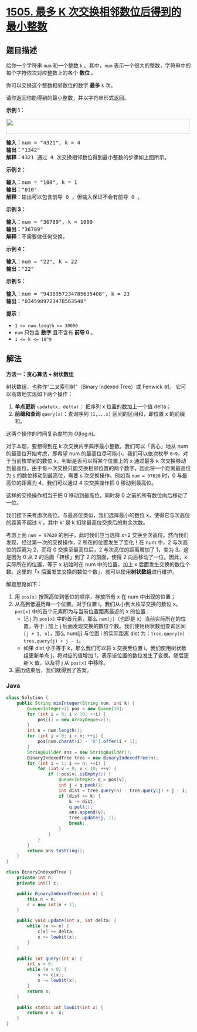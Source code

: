 # [1505. 最多 K 次交换相邻数位后得到的最小整数](https://leetcode.cn/problems/minimum-possible-integer-after-at-most-k-adjacent-swaps-on-digits)

## 题目描述

<p>给你一个字符串&nbsp;<code>num</code> 和一个整数&nbsp;<code>k</code> 。其中，<code>num</code> 表示一个很大的整数，字符串中的每个字符依次对应整数上的各个 <strong>数位</strong> 。</p>

<p>你可以交换这个整数相邻数位的数字 <strong>最多</strong>&nbsp;<code>k</code>&nbsp;次。</p>

<p>请你返回你能得到的最小整数，并以字符串形式返回。</p>

<p><strong>示例 1：</strong></p>

<p><img alt="" src="https://gcore.jsdelivr.net/gh/doocs/leetcode@main/solution/1500-1599/1505.Minimum%20Possible%20Integer%20After%20at%20Most%20K%20Adjacent%20Swaps%20On%20Digits/images/q4_1.jpg" style="height:40px; width:500px" /></p>

<pre>
<strong>输入：</strong>num = &quot;4321&quot;, k = 4
<strong>输出：</strong>&quot;1342&quot;
<strong>解释：</strong>4321 通过 4 次交换相邻数位得到最小整数的步骤如上图所示。
</pre>

<p><strong>示例 2：</strong></p>

<pre>
<strong>输入：</strong>num = &quot;100&quot;, k = 1
<strong>输出：</strong>&quot;010&quot;
<strong>解释：</strong>输出可以包含前导 0 ，但输入保证不会有前导 0 。
</pre>

<p><strong>示例 3：</strong></p>

<pre>
<strong>输入：</strong>num = &quot;36789&quot;, k = 1000
<strong>输出：</strong>&quot;36789&quot;
<strong>解释：</strong>不需要做任何交换。
</pre>

<p><strong>示例 4：</strong></p>

<pre>
<strong>输入：</strong>num = &quot;22&quot;, k = 22
<strong>输出：</strong>&quot;22&quot;
</pre>

<p><strong>示例 5：</strong></p>

<pre>
<strong>输入：</strong>num = &quot;9438957234785635408&quot;, k = 23
<strong>输出：</strong>&quot;0345989723478563548&quot;
</pre>

<p><strong>提示：</strong></p>

<ul>
	<li><code>1 &lt;= num.length &lt;= 30000</code></li>
	<li><code>num</code>&nbsp;只包含&nbsp;<strong>数字</strong>&nbsp;且不含有<strong>&nbsp;前导 0&nbsp;</strong>。</li>
	<li><code>1 &lt;= k &lt;= 10^9</code></li>
</ul>

## 解法

**方法一：贪心算法 + 树状数组**

树状数组，也称作“二叉索引树”（Binary Indexed Tree）或 Fenwick 树。 它可以高效地实现如下两个操作：

1. **单点更新** `update(x, delta)`： 把序列 x 位置的数加上一个值 delta；
1. **前缀和查询** `query(x)`：查询序列 `[1,...x]` 区间的区间和，即位置 x 的前缀和。

这两个操作的时间复杂度均为 $O(\log n)$。

对于本题，要想得到在 k 次交换内字典序最小整数，我们可以「贪心」地从 num 的最高位开始考虑，即希望 num 的最高位尽可能小。我们可以依次枚举 `0~9`，对于当前枚举到的数位 x，判断是否可以将某个位置上的 x 通过最多 k 次交换移动到最高位。由于每一次交换只能交换相邻位置的两个数字，因此将一个距离最高位为 s 的数位移动到最高位，需要 s 次交换操作。例如当 `num = 97620` 时，0 与最高位的距离为 4，我们可以通过 4 次交换操作把 0 移动到最高位。

这样的交换操作相当于把 0 移动到最高位，同时将 0 之前的所有数位向后移动了一位。

我们接下来考虑次高位。与最高位类似，我们选择最小的数位 x，使得它与次高位的距离不超过 k'，其中 k' 是 k 扣除最高位交换后的剩余次数。

考虑上面 `num = 97620` 的例子，此时我们应当选择 x=2 交换至次高位。然而我们发现，经过第一次的交换操作，2 所在的位置发生了变化！在 num 中，2 与次高位的距离为 2，而将 0 交换至最高位后，2 与次高位的距离增加了 1，变为 3。这是因为 0 从 2 的后面「转移」到了 2 的前面，使得 2 向后移动了一位。因此，x 实际所在的位置，等于 x 初始时在 num 中的位置，加上 x 后面发生交换的数位个数。这里的「x 后面发生交换的数位个数」，就可以使用**树状数组**进行维护。

解题思路如下：

1. 用 `pos[x]` 按照高位到低位的顺序，存放所有 x 在 num 中出现的位置；
1. 从高到低遍历每一个位置。对于位置 i，我们从小到大枚举交换的数位 x。`pos[x]` 中的首个元素即为与当前位置距离最近的 x 的位置：
    - 记 j 为 `pos[x]` 中的首元素，那么 `num[j]`（也即是 x）当前实际所在的位置，等于 j 加上 j 后面发现交换的数位个数。我们使用树状数组查询区间 `[j + 1, n]`，那么 num[j] 与位置 i 的实际距离 dist 为：`tree.query(n) - tree.query(j) + j - i`。
    - 如果 dist 小于等于 k，那么我们可以将 x 交换至位置 i。我们使用树状数组更新单点 j，将对应的值增加 1，表示该位置的数位发生了变换。随后更新 k 值，以及将 j 从 `pos[x]` 中移除。
1. 遍历结束后，我们就得到了答案。

### **Java**

```java
class Solution {
    public String minInteger(String num, int k) {
        Queue<Integer>[] pos = new Queue[10];
        for (int i = 0; i < 10; ++i) {
            pos[i] = new ArrayDeque<>();
        }
        int n = num.length();
        for (int i = 0; i < n; ++i) {
            pos[num.charAt(i) - '0'].offer(i + 1);
        }
        StringBuilder ans = new StringBuilder();
        BinaryIndexedTree tree = new BinaryIndexedTree(n);
        for (int i = 1; i <= n; ++i) {
            for (int v = 0; v < 10; ++v) {
                if (!pos[v].isEmpty()) {
                    Queue<Integer> q = pos[v];
                    int j = q.peek();
                    int dist = tree.query(n) - tree.query(j) + j - i;
                    if (dist <= k) {
                        k -= dist;
                        q.poll();
                        ans.append(v);
                        tree.update(j, 1);
                        break;
                    }
                }
            }
        }
        return ans.toString();
    }
}

class BinaryIndexedTree {
    private int n;
    private int[] c;

    public BinaryIndexedTree(int n) {
        this.n = n;
        c = new int[n + 1];
    }

    public void update(int x, int delta) {
        while (x <= n) {
            c[x] += delta;
            x += lowbit(x);
        }
    }

    public int query(int x) {
        int s = 0;
        while (x > 0) {
            s += c[x];
            x -= lowbit(x);
        }
        return s;
    }

    public static int lowbit(int x) {
        return x & -x;
    }
}
```
